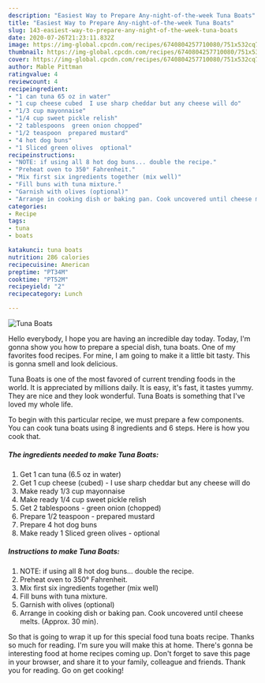 ```yaml
---
description: "Easiest Way to Prepare Any-night-of-the-week Tuna Boats"
title: "Easiest Way to Prepare Any-night-of-the-week Tuna Boats"
slug: 143-easiest-way-to-prepare-any-night-of-the-week-tuna-boats
date: 2020-07-26T21:23:11.832Z
image: https://img-global.cpcdn.com/recipes/6740804257710080/751x532cq70/tuna-boats-recipe-main-photo.jpg
thumbnail: https://img-global.cpcdn.com/recipes/6740804257710080/751x532cq70/tuna-boats-recipe-main-photo.jpg
cover: https://img-global.cpcdn.com/recipes/6740804257710080/751x532cq70/tuna-boats-recipe-main-photo.jpg
author: Mable Pittman
ratingvalue: 4
reviewcount: 4
recipeingredient:
- "1 can tuna 65 oz in water"
- "1 cup cheese cubed  I use sharp cheddar but any cheese will do"
- "1/3 cup mayonnaise"
- "1/4 cup sweet pickle relish"
- "2 tablespoons  green onion chopped"
- "1/2 teaspoon  prepared mustard"
- "4 hot dog buns"
- "1 Sliced green olives  optional"
recipeinstructions:
- "NOTE: if using all 8 hot dog buns... double the recipe."
- "Preheat oven to 350° Fahrenheit."
- "Mix first six ingredients together (mix well)"
- "Fill buns with tuna mixture."
- "Garnish with olives (optional)"
- "Arrange in cooking dish or baking pan. Cook uncovered until cheese melts. (Approx. 30 min)."
categories:
- Recipe
tags:
- tuna
- boats

katakunci: tuna boats 
nutrition: 286 calories
recipecuisine: American
preptime: "PT34M"
cooktime: "PT52M"
recipeyield: "2"
recipecategory: Lunch

---
```



![Tuna Boats](https://img-global.cpcdn.com/recipes/6740804257710080/751x532cq70/tuna-boats-recipe-main-photo.jpg)

Hello everybody, I hope you are having an incredible day today. Today, I'm gonna show you how to prepare a special dish, tuna boats. One of my favorites food recipes. For mine, I am going to make it a little bit tasty. This is gonna smell and look delicious.



Tuna Boats is one of the most favored of current trending foods in the world. It is appreciated by millions daily. It is easy, it's fast, it tastes yummy. They are nice and they look wonderful. Tuna Boats is something that I've loved my whole life.


To begin with this particular recipe, we must prepare a few components. You can cook tuna boats using 8 ingredients and 6 steps. Here is how you cook that.

<!--inarticleads1-->

##### The ingredients needed to make Tuna Boats:

1. Get 1 can tuna (6.5 oz in water)
1. Get 1 cup cheese (cubed) - I use sharp cheddar but any cheese will do
1. Make ready 1/3 cup mayonnaise
1. Make ready 1/4 cup sweet pickle relish
1. Get 2 tablespoons - green onion (chopped)
1. Prepare 1/2 teaspoon - prepared mustard
1. Prepare 4 hot dog buns
1. Make ready 1 Sliced green olives - optional




<!--inarticleads2-->

##### Instructions to make Tuna Boats:

1. NOTE: if using all 8 hot dog buns... double the recipe.
1. Preheat oven to 350° Fahrenheit.
1. Mix first six ingredients together (mix well)
1. Fill buns with tuna mixture.
1. Garnish with olives (optional)
1. Arrange in cooking dish or baking pan. Cook uncovered until cheese melts. (Approx. 30 min).




So that is going to wrap it up for this special food tuna boats recipe. Thanks so much for reading. I'm sure you will make this at home. There's gonna be interesting food at home recipes coming up. Don't forget to save this page in your browser, and share it to your family, colleague and friends. Thank you for reading. Go on get cooking!
